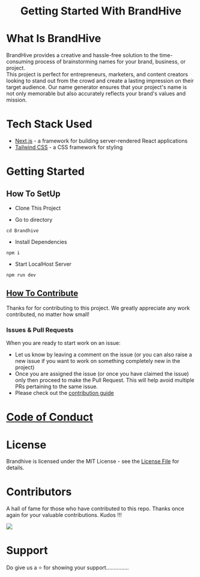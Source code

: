<h1 align="center">Getting Started With BrandHive</h1> 



# What Is BrandHive

BrandHive provides a creative and hassle-free solution to the time-consuming process of brainstorming names for your brand, business, or project.<br>
This project is perfect for entrepreneurs, marketers, and content creators looking to stand out from the crowd and create a lasting impression on their target audience. Our name generator ensures that your project's name is not only memorable but also accurately reflects your brand's values and mission.


# Tech Stack Used
- [Next.js](https://nextjs.org/) - a framework for building server-rendered React applications
- [Tailwind CSS](https://tailwindcss.com/) - a CSS framework for styling


# Getting Started
## How To SetUp
- Clone This Project

- Go to directory
```
cd Brandhive
```
- Install Dependencies
```
npm i
```
- Start LocalHost Server
```
npm run dev
```
## [How To Contribute](CONTRIBUTIONS%20GUIDE.md)
Thanks for for contributing to this project. We greatly appreciate any work contributed, no matter how small!
<br>
### Issues & Pull Requests
When you are ready to start work on an issue:
- Let us know by leaving a comment on the issue (or you can also raise a new issue if you want to work on something completely new in the project)
- Once you are assigned the issue (or once you have claimed the issue) only then proceed to make the Pull Request. This will help avoid multiple PRs pertaining to the same issue.
- Please check out the [contribution guide](CONTRIBUTIONS%20GUIDE.md)

# [Code of Conduct](CODE%20OF%20CONDUCT.md)
# License
Brandhive is licensed under the MIT License - see the [License File](LICENSE) for details.

# Contributors
A hall of fame for those who have contributed to this repo. Thanks once again for your valuable contributions. Kudos !!!
<br>

<a href="https://github.com/PiyushKalyanpy/Brandhive/graphs/contributors">
  <img src="https://contrib.rocks/image?repo=PiyushKalyanpy/Brandhive" />
</a>

# Support
Do give us a ⭐️ for showing your support...............

